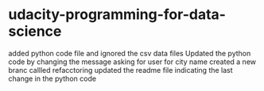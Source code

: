 # udacity-programming-for-data-science
 added python code file and ignored the csv data files 
 Updated the python code by changing the message asking for user for city name 
created a new branc callled refacctoring
updated the readme file indicating the last change in the python code

